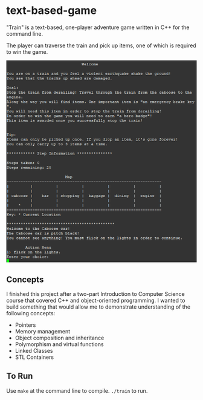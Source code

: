 # text-based-game
"Train" is a text-based, one-player adventure game written in C++ for the command line.

The player can traverse the train and pick up items, one of which is required to win the game.

![screenshot](https://raw.githubusercontent.com/isimplyexcel/text-based-game/master/train.PNG "Gameplay")

## Concepts
I finished this project after a two-part Introduction to Computer Science course that covered C++ and object-oriented programming.
I wanted to build something that would allow me to demonstrate understanding of the following concepts:
- Pointers
- Memory management
- Object composition and inheritance
- Polymorphism and virtual functions
- Linked Classes
- STL Containers

## To Run
Use `make` at the command line to compile.
`./train` to run.


